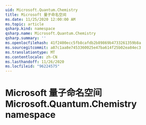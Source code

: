 ```yaml
---
uid: Microsoft.Quantum.Chemistry
title: Microsoft 量子命名空间
ms.date: 11/25/2020 12:00:00 AM
ms.topic: article
qsharp.kind: namespace
qsharp.name: Microsoft.Quantum.Chemistry
qsharp.summary: ''
ms.openlocfilehash: 41f2400ecc5fb8cafdb2b89869b4733261359b8a
ms.sourcegitcommit: a87c1aa8e7453360025e47ba614f25b02ea84ec3
ms.translationtype: MT
ms.contentlocale: zh-CN
ms.lasthandoff: 11/26/2020
ms.locfileid: "96224575"
---
```

# <a name="microsoftquantumchemistry-namespace"></a><span data-ttu-id="573a8-102">Microsoft 量子命名空间</span><span class="sxs-lookup"><span data-stu-id="573a8-102">Microsoft.Quantum.Chemistry namespace</span></span>



